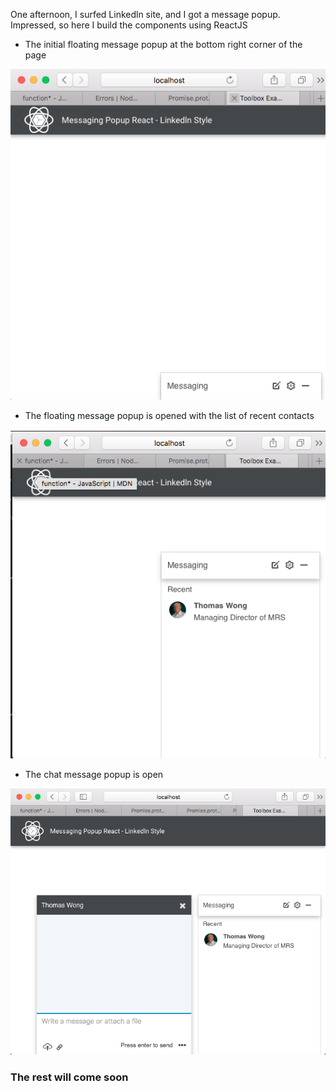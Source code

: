 One afternoon, I surfed Linkedln site, and I got a message popup. Impressed, so here I build the components using ReactJS

- The initial floating message popup at the bottom right corner of the page

![Floating popup](screenshots/1.png "Floating popup at the bottom")

- The floating message popup is opened with the list of recent contacts

![Message Popup maximized](screenshots/2.png "Message Popup Open")

- The chat message popup is open

![Message popup maximized](screenshots/3.png "Message Popup Open")

### The rest will come soon
